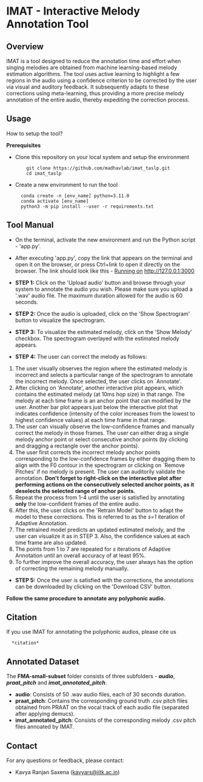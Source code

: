 # IMAT - Interactive Melody Annotation Tool

## Overview
IMAT is a tool designed to reduce the annotation time and effort when singing melodies are obtained from machine learning-based melody estimation algorithms. The tool uses active learning to highlight a few regions in the audio using a confidence criterion to be corrected by the user via visual and auditory feedback. It subsequently adapts to these corrections using meta-learning, thus providing a more precise melody annotation of the entire audio, thereby expediting the correction process.

## Usage
How to setup the tool?

**Prerequisites**
- Clone this repository on your local system and setup the environment
  ```
      git clone https://github.com/madhavlab/imat_taslp.git
      cd imat_taslp
  ```
- Create a new environment to run the tool
  ```
    conda create -n [env_name] python=3.11.0
    conda activate [env_name]
    python3 -m pip install --user -r requirements.txt
  ```

## Tool Manual
- On the terminal, activate the new environment and run the Python script - 'app.py'.
- After executing 'app.py', copy the link that appears on the terminal and open it on the browser, or press Ctrl+link to open it directly on the browser. The link should look like this - <ins>Running on</ins> http://127.0.0.1:3000
  
- **STEP 1:** Click on the 'Upload audio' button and browse through your system to annotate the audio you wish. Please make sure you upload a '.wav' audio file. The maximum duration allowed for the audio is 60 seconds.
- **STEP 2:** Once the audio is uploaded, click on the 'Show Spectrogram' button to visualize the spectrogram.
- **STEP 3:** To visualize the estimated melody, click on the 'Show Melody' checkbox. The spectrogram overlayed with the estimated melody appears.
- **STEP 4:** The user can correct the melody as follows:
1. The user visually observes the region where the estimated melody is incorrect and selects a particular range of the spectrogram to annotate the incorrect melody. Once selected, the user clicks on `Annotate'.
2. After clicking on 'Annotate', another interactive plot appears, which contains the estimated melody (at 10ms hop size) in that range. The melody at each time frame is an anchor point that can modified by the user. Another bar plot appears just below the interactive plot that indicates confidence (intensity of the color increases from the lowest to highest confidence values) at each time frame in that range.
3. The user can visually observe the low-confidence frames and manually correct the melody in those frames. The user can either drag a single melody anchor point or select consecutive anchor points (by clicking and dragging a rectangle over the anchor points).
4. The user first corrects the incorrect melody anchor points corresponding to the low-confidence frames by either dragging them to align with the F0 contour in the spectrogram or clicking on `Remove Pitches' if no melody is present. The user can auditorily validate the annotation. **Don't forget to right-click on the interactive plot after performing actions on the consecutively selected anchor points, as it deselects the selected range of anchor points.**
5. Repeat the process from 1-4 until the user is satisfied by annotating **only** the low-confident frames of the entire audio.
6. After this, the user clicks on the 'Retrain Model' button to adapt the model to these corrections. This is referred to as the *s=1* iteration of Adaptive Annotation.
7. The retrained model predicts an updated estimated melody, and the user can visualize it as in STEP 3. Also, the confidence values at each time frame are also updated.
9. The points from 1 to 7 are repeated for *s* iterations of Adaptive Annotation until an overall accuracy of at least 95%.
10. To further improve the overall accuracy, the user always has the option of correcting the remaining melody manually.
- **STEP 5:** Once the user is satisfied with the corrections, the annotations can be downloaded by clicking on the 'Download CSV' button.

**Follow the same procedure to annotate any polyphonic audio.**

## Citation
If you use IMAT for annotating the polyphonic audios, please cite us
```
  *citation*
```

## Annotated Dataset
The **FMA-small-subset** folder consists of three subfolders - _**audio**_, _**praat_pitch**_  and _**imat_annotated_pitch**_.
- **audio**: Consists of 50 .wav audio files, each of 30 seconds duration.
- **praat_pitch**: Contains the corresponding ground truth .csv pitch files obtained from PRAAT on the vocal track of each audio file (separated after applying demucs).
- **imat_annotated_pitch**: Consists of the corresponding melody .csv pitch files annoated by IMAT.
  

## Contact
For any questions or feedback, please contact:
- Kavya Ranjan Saxena (kavyars@iitk.ac.in)

